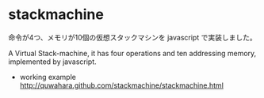 stackmachine
============

命令が4つ、メモリが10個の仮想スタックマシンを javascript で実装しました。

A Virtual Stack-machine, it has four operations and ten addressing memory, implemented by javascript.

* working example
http://quwahara.github.com/stackmachine/stackmachine.html

